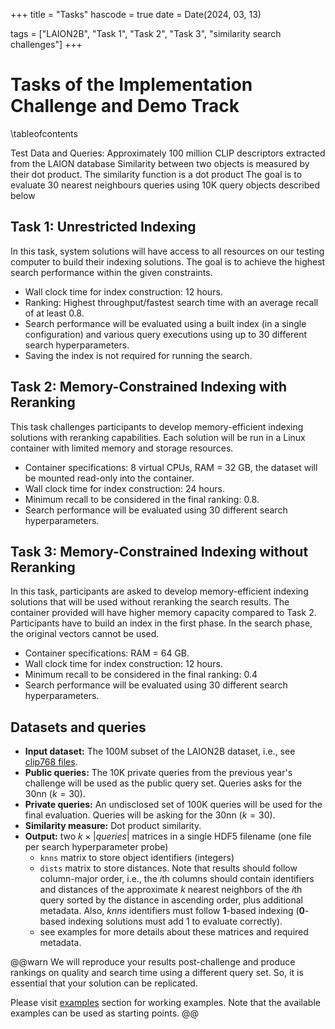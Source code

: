 +++
title = "Tasks"
hascode = true
date = Date(2024, 03, 13)

tags = ["LAION2B", "Task 1", "Task 2", "Task 3", "similarity search challenges"]
+++

# Tasks of the Implementation Challenge and Demo Track

\tableofcontents <!-- you can use \toc as well -->

Test Data and Queries:
Approximately 100 million CLIP descriptors extracted from the LAION database
Similarity between two objects is measured by their dot product. The similarity function is a dot product
The goal is to evaluate 30 nearest neighbours queries using 10K query objects described below

## Task 1: Unrestricted Indexing
In this task, system solutions will have access to all resources on our testing computer to build their indexing solutions. The goal is to achieve the highest search performance within the given constraints.
- Wall clock time for index construction: 12 hours.
- Ranking: Highest throughput/fastest search time with an average recall of at least 0.8. 
- Search performance will be evaluated using a built index (in a single configuration) and various query executions using up to 30 different search hyperparameters.
- Saving the index is not required for running the search.


## Task 2: Memory-Constrained Indexing with Reranking
This task challenges participants to develop memory-efficient indexing solutions with reranking capabilities. Each solution will be run in a Linux container with limited memory and storage resources.
- Container specifications: 8 virtual CPUs, RAM = 32 GB, the dataset will be mounted read-only into the container.
- Wall clock time for index construction: 24 hours.
- Minimum recall to be considered in the final ranking: 0.8.
- Search performance will be evaluated using 30 different search hyperparameters.


## Task 3: Memory-Constrained Indexing without Reranking
In this task, participants are asked to develop memory-efficient indexing solutions that will be used without reranking the search results. The container provided will have higher memory capacity compared to Task 2. Participants have to build an index in the first phase. In the search phase, the original vectors cannot be used.
- Container specifications: RAM = 64 GB.
- Wall clock time for index construction: 12 hours.
- Minimum recall to be considered in the final ranking: 0.4
- Search performance will be evaluated using 30 different search hyperparameters.


## Datasets and queries

- **Input dataset:** The 100M subset of the LAION2B dataset, i.e., see [clip768 files](/2024/datasets/). 
- **Public queries:** The 10K private queries from the previous year's challenge will be used as the public query set. Queries asks for the 30nn ($k=30$).
- **Private queries:** An undisclosed set of 100K queries will be used for the final evaluation. Queries will be asking for the 30nn ($k=30$). 
- **Similarity measure:** Dot product similarity.
- **Output:** two $k\times |queries|$ matrices in a single HDF5 filename (one file per search hyperparameter probe)
  - `knns` matrix to store object identifiers (integers)
  - `dists` matrix to store distances. Note that results should follow column-major order, i.e., the $i$th columns should contain identifiers and distances of the approximate $k$ nearest neighbors of the $i$th query sorted by the distance in ascending order, plus additional metadata. Also, _knns_ identifiers must follow **1**-based indexing (**0**-based indexing solutions must add 1 to evaluate correctly). <!--See <https://github.com/sisap-challenges/sisap23-laion-challenge-evaluation> for more details.-->
  - see examples for more details about these matrices and required metadata.


@@warn
We will reproduce your results post-challenge and produce rankings on quality and search time using a different query set. So, it is essential that your solution can be replicated.

Please visit [examples](/2024/repoexamples/) section for working examples.
Note that the available examples can be used as starting points.
@@

